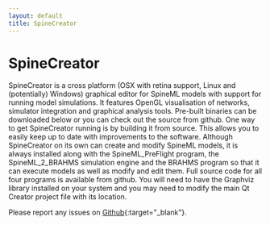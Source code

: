 ```yaml
---
layout: default
title: SpineCreator
---
```


# SpineCreator

SpineCreator is a cross platform (OSX with retina support, Linux and (potentially) Windows) graphical editor for SpineML models with support for running model simulations. It features OpenGL visualisation of networks, simulator integration and graphical analysis tools.
Pre-built binaries can be downloaded below or you can check out the source from github.
One way to get SpineCreator running is by building it from source. This allows you to easily keep up to date with improvements to the software.
Although SpineCreator on its own can create and modify SpineML models, it is always installed along with the SpineML_PreFlight program, the SpineML_2_BRAHMS simulation engine and the BRAHMS program so that it can execute models as well as modify and edit them.
Full source code for all four programs is available from github. You will need to have the Graphviz library installed on your system and you may need to modify the main Qt Creator project file with its location.

Please report any issues on [Github](https://github.com/SpineML/spinecreator){:target="_blank"}.
